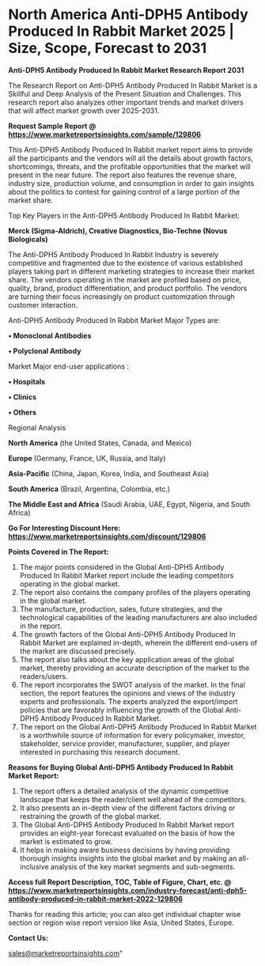 # North America Anti-DPH5 Antibody Produced In Rabbit Market 2025 | Size, Scope, Forecast to 2031

<strong>Anti-DPH5 Antibody Produced In Rabbit Market Research Report 2031</strong>

The Research Report on Anti-DPH5 Antibody Produced In Rabbit Market is a Skillful and Deep Analysis of the Present Situation and Challenges. This research report also analyzes other important trends and market drivers that will affect market growth over 2025-2031.

<strong>Request Sample Report @ <a href=https://www.marketreportsinsights.com/sample/129806>https://www.marketreportsinsights.com/sample/129806</a></strong>

This Anti-DPH5 Antibody Produced In Rabbit market report aims to provide all the participants and the vendors will all the details about growth factors, shortcomings, threats, and the profitable opportunities that the market will present in the near future. The report also features the revenue share, industry size, production volume, and consumption in order to gain insights about the politics to contest for gaining control of a large portion of the market share.

Top Key Players in the Anti-DPH5 Antibody Produced In Rabbit Market:

<strong>Merck (Sigma-Aldrich), Creative Diagnostics, Bio-Techne (Novus Biologicals)</strong>

The Anti-DPH5 Antibody Produced In Rabbit Industry is severely competitive and fragmented due to the existence of various established players taking part in different marketing strategies to increase their market share. The vendors operating in the market are profiled based on price, quality, brand, product differentiation, and product portfolio. The vendors are turning their focus increasingly on product customization through customer interaction.

Anti-DPH5 Antibody Produced In Rabbit Market Major Types are:

<strong>• Monoclonal Antibodies

• Polyclonal Antibody</strong>

Market Major end-user applications :

<strong>• Hospitals

• Clinics

• Others</strong>

Regional Analysis

</u><strong><b>North America</b></strong> (the United States, Canada, and Mexico)

<strong><b>Europe </b></strong>(Germany, France, UK, Russia, and Italy)

<strong><b>Asia-Pacific</b></strong> (China, Japan, Korea, India, and Southeast Asia)

<strong><b>South America</b></strong> (Brazil, Argentina, Colombia, etc.)

<strong><b>The Middle East and Africa</b></strong> (Saudi Arabia, UAE, Egypt, Nigeria, and South Africa)

<strong>Go For Interesting Discount Here: <a href=https://www.marketreportsinsights.com/discount/129806>https://www.marketreportsinsights.com/discount/129806</a></strong>

<strong>Points Covered in The Report:</strong>
<ol>
  <li>The major points considered in the Global Anti-DPH5 Antibody Produced In Rabbit Market report include the leading competitors operating in the global market.</li>
  <li>The report also contains the company profiles of the players operating in the global market.</li>
  <li>The manufacture, production, sales, future strategies, and the technological capabilities of the leading manufacturers are also included in the report.</li>
  <li>The growth factors of the Global Anti-DPH5 Antibody Produced In Rabbit Market are explained in-depth, wherein the different end-users of the market are discussed precisely.</li>
  <li>The report also talks about the key application areas of the global market, thereby providing an accurate description of the market to the readers/users.</li>
  <li>The report incorporates the SWOT analysis of the market. In the final section, the report features the opinions and views of the industry experts and professionals. The experts analyzed the export/import policies that are favorably influencing the growth of the Global Anti-DPH5 Antibody Produced In Rabbit Market.</li>
  <li>The report on the Global Anti-DPH5 Antibody Produced In Rabbit Market is a worthwhile source of information for every policymaker, investor, stakeholder, service provider, manufacturer, supplier, and player interested in purchasing this research document.</li>
</ol>
<strong>Reasons for Buying Global Anti-DPH5 Antibody Produced In Rabbit Market Report:</strong>

<ol>
  <li>The report offers a detailed analysis of the dynamic competitive landscape that keeps the reader/client well ahead of the competitors.</li>
  <li>It also presents an in-depth view of the different factors driving or restraining the growth of the global market.</li>
  <li>The Global Anti-DPH5 Antibody Produced In Rabbit Market report provides an eight-year forecast evaluated on the basis of how the market is estimated to grow.</li>
  <li>It helps in making aware business decisions by having providing thorough insights insights into the global market and by making an all-inclusive analysis of the key market segments and sub-segments.</li>
</ol>
<strong>Access full Report Description, TOC, Table of Figure, Chart, etc. @ <a href=https://www.marketreportsinsights.com/industry-forecast/anti-dph5-antibody-produced-in-rabbit-market-2022-129806>https://www.marketreportsinsights.com/industry-forecast/anti-dph5-antibody-produced-in-rabbit-market-2022-129806</a></strong>


Thanks for reading this article; you can also get individual chapter wise section or region wise report version like Asia, United States, Europe.

<strong>Contact Us:</strong>

sales@marketreportsinsights.com"
